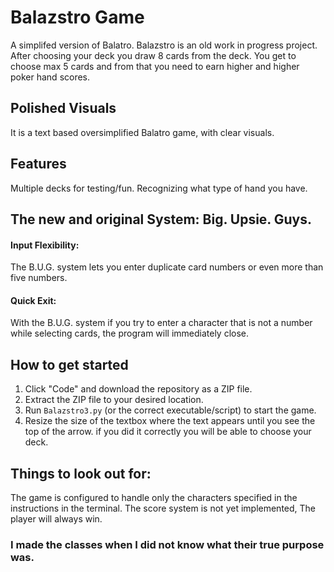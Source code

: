 # Balazstro Game
A simplifed version of Balatro.
Balazstro is an old work in progress project.
After choosing your deck you draw 8 cards from the deck.
You get to choose max 5 cards and from that you need to earn higher and higher poker hand scores.


## Polished Visuals
It is a text based oversimplified Balatro game, with clear visuals.

## Features
Multiple decks for testing/fun.
Recognizing what type of hand you have.

## The new and original System: Big. Upsie. Guys. 
#### Input Flexibility:
The B.U.G. system lets you enter duplicate card numbers or even more than five numbers.

#### Quick Exit:
With the B.U.G. system if you try to enter a character that is not a number while selecting cards, the program will immediately close.

## How to get started
1. Click "Code" and download the repository as a ZIP file.
2. Extract the ZIP file to your desired location.
3. Run `Balazstro3.py` (or the correct executable/script) to start the game.
4. Resize the size of the textbox where the text appears until you see the top of the arrow.
if you did it correctly you will be able to choose your deck.

## Things to look out for:
The game is configured to handle only the characters specified in the instructions in the terminal.
The score system is not yet implemented, The player will always win.

### I made the classes when I did not know what their true purpose was.
